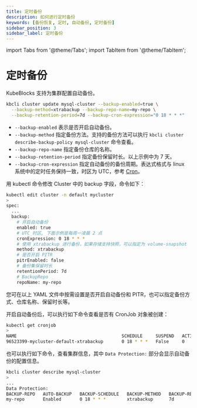 ```yaml
---
title: 定时备份
description: 如何进行定时备份
keywords: [备份恢复, 定时, 自动备份, 定时备份]
sidebar_position: 3
sidebar_label: 定时备份
---
```


import Tabs from '@theme/Tabs';
import TabItem from '@theme/TabItem';

# 定时备份

KubeBlocks 支持为集群配置自动备份。

<Tabs>

<TabItem value="kbcli" label="kbcli" default>

```bash
kbcli cluster update mysql-cluster --backup-enabled=true \
  --backup-method=xtrabackup --backup-repo-name=my-repo \
  --backup-retention-period=7d --backup-cron-expression="0 18 * * *"
```

- `--backup-enabled` 表示是否开启自动备份。
- `--backup-method` 指定备份方法。支持的备份方法可以执行 `kbcli cluster describe-backup-policy mysql-cluster` 命令查看。
- `--backup-repo-name` 指定备份仓库的名称。
- `--backup-retention-period` 指定备份保留时长。以上示例中为 7 天。
- `--backup-cron-expression` 指定自动备份的备份周期。表达式格式与 linux 系统中的定时任务保持一致，时区为 UTC，参考 [Cron](https://en.wikipedia.org/wiki/Cron)。 

</TabItem>

<TabItem value="kubectl" label="kubectl">

用 kubectl 命令修改 Cluster 中的 backup 字段，命令如下：

```bash
kubectl edit cluster -n default mycluster
>
spec:
  ...
  backup:
    # 开启自动备份
    enabled: true
    # UTC 时区, 下面示例是每周一凌晨 2 点
    cronExpression: 0 18 * * *
    # 使用 xtrabackup 进行备份，如果存储支持快照，可以指定为 volume-snapshot
    method: xtrabackup
    # 是否开启 PITR
    pitrEnabled: false
    # 备份集保留时长
    retentionPeriod: 7d
    # BackupRepo
    repoName: my-repo
```

您可在以上 YAML 文件中按需设置是否开启自动备份和 PITR，也可以指定备份方式、仓库名称、保留时长等。

</TabItem>

</Tabs>

开启自动备份后，可以执行如下命令查看是否有 CronJob 对象被创建：

```bash
kubectl get cronjob
>
NAME                                        SCHEDULE     SUSPEND   ACTIVE   LAST SCHEDULE   AGE
96523399-mycluster-default-xtrabackup       0 18 * * *   False     0        <none>          57m
```

也可以执行如下命令，查看集群信息，其中 `Data Protection:` 部分会显示自动备份的配置信息。

```bash
kbcli cluster describe mysql-cluster
>
...
Data Protection:
BACKUP-REPO   AUTO-BACKUP   BACKUP-SCHEDULE   BACKUP-METHOD   BACKUP-RETENTION
my-repo       Enabled       0 18 * * *        xtrabackup      7d
```
